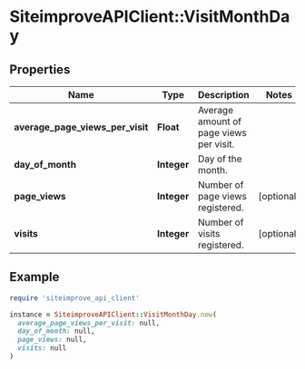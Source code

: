 # SiteimproveAPIClient::VisitMonthDay

## Properties

| Name | Type | Description | Notes |
| ---- | ---- | ----------- | ----- |
| **average_page_views_per_visit** | **Float** | Average amount of page views per visit. |  |
| **day_of_month** | **Integer** | Day of the month. |  |
| **page_views** | **Integer** | Number of page views registered. | [optional] |
| **visits** | **Integer** | Number of visits registered. | [optional] |

## Example

```ruby
require 'siteimprove_api_client'

instance = SiteimproveAPIClient::VisitMonthDay.new(
  average_page_views_per_visit: null,
  day_of_month: null,
  page_views: null,
  visits: null
)
```

